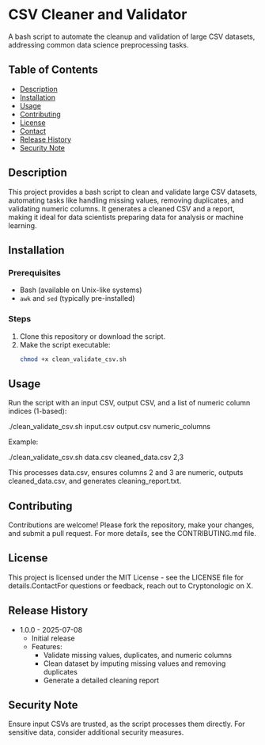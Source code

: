 # CSV Cleaner and Validator

A bash script to automate the cleanup and validation of large CSV datasets, addressing common data science preprocessing tasks.

## Table of Contents

- [Description](#description)
- [Installation](#installation)
- [Usage](#usage)
- [Contributing](#contributing)
- [License](#license)
- [Contact](#contact)
- [Release History](#release-history)
- [Security Note](#security-note)

## Description

This project provides a bash script to clean and validate large CSV datasets, automating tasks like handling missing values, removing duplicates, and validating numeric columns. It generates a cleaned CSV and a report, making it ideal for data scientists preparing data for analysis or machine learning.

## Installation

### Prerequisites

- Bash (available on Unix-like systems)
- `awk` and `sed` (typically pre-installed)

### Steps

1. Clone this repository or download the script.
2. Make the script executable:
   ```bash
   chmod +x clean_validate_csv.sh

## Usage
Run the script with an input CSV, output CSV, and a list of numeric column indices (1-based):

./clean_validate_csv.sh input.csv output.csv numeric_columns

Example:

./clean_validate_csv.sh data.csv cleaned_data.csv 2,3

This processes data.csv, ensures columns 2 and 3 are numeric, outputs cleaned_data.csv, and generates cleaning_report.txt.

## Contributing
Contributions are welcome! Please fork the repository, make your changes, and submit a pull request. For more details, see the CONTRIBUTING.md file.

## License
This project is licensed under the MIT License - see the LICENSE file for details.ContactFor questions or feedback, reach out to Cryptonologic on X.

## Release History
 - 1.0.0 - 2025-07-08
    * Initial release
    *  Features:
       * Validate missing values, duplicates, and numeric columns
       * Clean dataset by imputing missing values and removing duplicates
       * Generate a detailed cleaning report

## Security Note
Ensure input CSVs are trusted, as the script processes them directly. For sensitive data, consider additional security measures.

